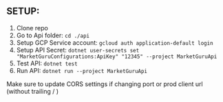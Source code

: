 ## SETUP:

1. Clone repo
2. Go to Api folder: `cd ./api`
3. Setup GCP Service account: `gcloud auth application-default login`
4. Setup API Secret: `dotnet user-secrets set "MarketGuruConfigurations:ApiKey" "12345" --project MarketGuruApi`
5. Test API: `dotnet test`
6. Run API: `dotnet run --project MarketGuruApi`

Make sure to update CORS settings if changing port or prod client url (without trailing / )
